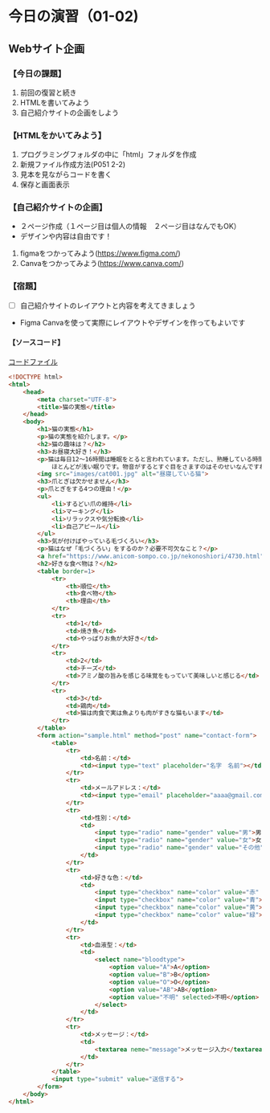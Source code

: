 # 今日の演習（01-02)

## Webサイト企画

### **【今日の課題】**

  1. 前回の復習と続き
  2. HTMLを書いてみよう
  3. 自己紹介サイトの企画をしよう

### **【HTMLをかいてみよう】**

  1. プログラミングフォルダの中に「html」フォルダを作成
  2. 新規ファイル作成方法(P051 2-2)
  3. 見本を見ながらコードを書く
  4. 保存と画面表示

### **【自己紹介サイトの企画】**

- ２ページ作成（１ページ目は個人の情報　２ページ目はなんでもOK）
- デザインや内容は自由です！
  
1. figmaをつかってみよう(https://www.figma.com/)
2. Canvaをつかってみよう(https://www.canva.com/)

### **【宿題】**

- [ ] 自己紹介サイトのレイアウトと内容を考えてきましょう
- Figma Canvaを使って実際にレイアウトやデザインを作ってもよいです
  
#### **【ソースコード】**

[コードファイル](index.html)

```html
<!DOCTYPE html>
<html>
    <head>
        <meta charset="UTF-8">
        <title>猫の実態</title>
    </head>
    <body>
        <h1>猫の実態</h1>
        <p>猫の実態を紹介します。</p>
        <h2>猫の趣味は？</h2>
        <h3>お昼寝大好き！</h3>
        <p>猫は毎日12～16時間は睡眠をとると言われています。ただし、熟睡している時間は意外と少なく、
            ほとんどが浅い眠りです。物音がするとすぐ目をさますのはそのせいなんですね。</p>
        <img src="images/cat001.jpg" alt="昼寝している猫">
        <h3>爪とぎは欠かせません</h3>
        <p>爪とぎをする4つの理由！</p>
        <ul>
            <li>するどい爪の維持</li>
            <li>マーキング</li>
            <li>リラックスや気分転換</li>
            <li>自己アピール</li>
        </ul>
        <h3>気が付けばやっている毛づくろい</h3>
        <p>猫はなぜ「毛づくろい」をするのか？必要不可欠なこと？</p>
        <a href="https://www.anicom-sompo.co.jp/nekonoshiori/4730.html">猫との暮らし大百科</a>
        <h2>好きな食べ物は？</h2>
        <table border=1>
            <tr>
                <th>順位</th>
                <th>食べ物</th>
                <th>理由</th>
            </tr>
            <tr>
                <td>1</td>
                <td>焼き魚</td>
                <td>やっぱりお魚が大好き</td>
            </tr>
            <tr>
                <td>2</td>
                <td>チーズ</td>
                <td>アミノ酸の旨みを感じる味覚をもっていて美味しいと感じる</td>
            </tr>
            <tr>
                <td>3</td>
                <td>鶏肉</td>
                <td>猫は肉食で実は魚よりも肉がすきな猫もいます</td>
            </tr>
        </table>
        <form action="sample.html" method="post" name="contact-form">
            <table>
                <tr>
                    <td>名前：</td>
                    <td><input type="text" placeholder="名字　名前"></td>
                </tr>
                <tr>
                    <td>メールアドレス：</td>
                    <td><input type="email" placeholder="aaaa@gmail.com"></td>
                </tr>
                <tr>
                    <td>性別：</td>
                    <td>
                        <input type="radio" name="gender" value="男">男
                        <input type="radio" name="gender" value="女">女
                        <input type="radio" name="gender" value="その他">その他
                    </td>
                </tr>
                <tr>
                    <td>好きな色：</td>
                    <td>
                        <input type="checkbox" name="color" value="赤" checked>赤
                        <input type="checkbox" name="color" value="青">青
                        <input type="checkbox" name="color" value="黄">黄
                        <input type="checkbox" name="color" value="緑">緑
                    </td>
                </tr>
                <tr>
                    <td>血液型：</td>
                    <td>
                        <select name="bloodtype">
                            <option value="A">A</option>
                            <option value="B">B</option>
                            <option value="O">O</option>
                            <option value="AB">AB</option>
                            <option value="不明" selected>不明</option>
                        </select>
                    </td>
                </tr>
                <tr>
                    <td>メッセージ：</td>
                    <td>
                        <textarea neme="message">メッセージ入力</textarea>
                    </td>
                </tr>
            </table>
            <input type="submit" value="送信する">
        </form>
    </body>
</html>

```

<!-- #### **【結果】**   -->

<!-- - [ ] 実行して、「リスト一覧」の文字が表示されること   -->

<!-- ![結果](img/01_result.png) -->
